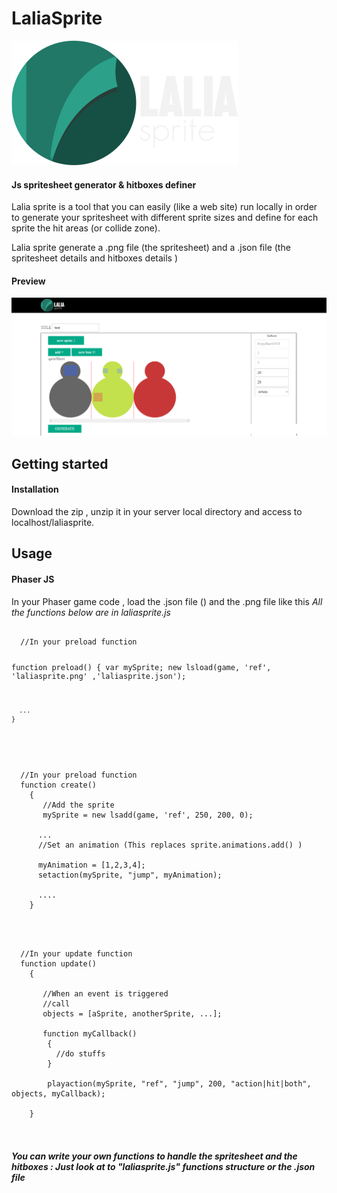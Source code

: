# LaliaSprite
<img src="img/logo.png" >
<h4>Js spritesheet generator & hitboxes definer</h4>
<span>
Lalia sprite is a tool that you can easily (like a web site) run locally in order to generate your spritesheet
with different sprite sizes and define for each sprite the hit areas (or collide zone).

  Lalia sprite generate a .png file (the spritesheet) and a .json file (the spritesheet details and hitboxes details )
</span>

<h4>Preview</h4>

<img src="img/preview.png" >
<h2>Getting started</h2>
<h4>Installation</h4>
<span>Download the zip , unzip it in your server local directory and access to localhost/laliasprite.</span>
 

<h2>Usage</h2>
<h4>Phaser JS</h4>
<span> In your Phaser game code , load the .json file () and the .png file like this</span>
<span><em> All the functions below are in laliasprite.js</em></span>
<pre>
 <code>
  //In your preload function
  
  function preload() 
    {
       var mySprite;
       new lsload(game, 'ref', 'laliasprite.png' ,'laliasprite.json');

      ...
    }

 </code>
</pre>

<pre>
 <code>
  //In your preload function
  function create() 
    { 
       //Add the sprite
       mySprite = new lsadd(game, 'ref', 250, 200, 0);

      ...
      //Set an animation (This replaces sprite.animations.add() )
      
      myAnimation = [1,2,3,4];
      setaction(mySprite, "jump", myAnimation);
      
      ....
    }

 </code>
</pre>

<pre>
 <code>
  //In your update function
  function update() 
    {
       
       //When an event is triggered
       //call
       objects = [aSprite, anotherSprite, ...];
       
       function myCallback()
        {
          //do stuffs
        }
  
        playaction(mySprite, "ref", "jump", 200, "action|hit|both", objects, myCallback); 
       
    }

 </code>
</pre>


<h5>You can write your own functions to handle the spritesheet and the hitboxes : Just look at to "laliasprite.js" functions structure  or the .json file</h5>






